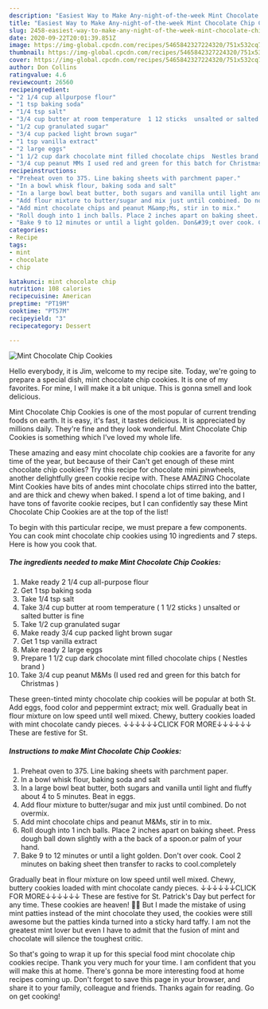 ```yaml
---
description: "Easiest Way to Make Any-night-of-the-week Mint Chocolate Chip Cookies"
title: "Easiest Way to Make Any-night-of-the-week Mint Chocolate Chip Cookies"
slug: 2458-easiest-way-to-make-any-night-of-the-week-mint-chocolate-chip-cookies
date: 2020-09-22T20:01:39.851Z
image: https://img-global.cpcdn.com/recipes/5465842327224320/751x532cq70/mint-chocolate-chip-cookies-recipe-main-photo.jpg
thumbnail: https://img-global.cpcdn.com/recipes/5465842327224320/751x532cq70/mint-chocolate-chip-cookies-recipe-main-photo.jpg
cover: https://img-global.cpcdn.com/recipes/5465842327224320/751x532cq70/mint-chocolate-chip-cookies-recipe-main-photo.jpg
author: Don Collins
ratingvalue: 4.6
reviewcount: 26560
recipeingredient:
- "2 1/4 cup allpurpose flour"
- "1 tsp baking soda"
- "1/4 tsp salt"
- "3/4 cup butter at room temperature  1 12 sticks  unsalted or salted butter is fine"
- "1/2 cup granulated sugar"
- "3/4 cup packed light brown sugar"
- "1 tsp vanilla extract"
- "2 large eggs"
- "1 1/2 cup dark chocolate mint filled chocolate chips  Nestles brand "
- "3/4 cup peanut MMs I used red and green for this batch for Christmas "
recipeinstructions:
- "Preheat oven to 375. Line baking sheets with parchment paper."
- "In a bowl whisk flour, baking soda and salt"
- "In a large bowl beat butter, both sugars and vanilla until light and fluffy about 4 to  5 minutes. Beat in eggs."
- "Add flour mixture to butter/sugar and mix just until combined. Do not overmix."
- "Add mint chocolate chips and peanut M&amp;Ms, stir in to mix."
- "Roll dough into 1 inch balls. Place 2 inches apart on baking sheet. Press dough ball down slightly with a the back of a spoon.or palm of your hand."
- "Bake 9 to 12 minutes or until a light golden. Don&#39;t over cook. Cool 2 minutes on baking sheet then transfer to racks to cool.completely"
categories:
- Recipe
tags:
- mint
- chocolate
- chip

katakunci: mint chocolate chip 
nutrition: 108 calories
recipecuisine: American
preptime: "PT19M"
cooktime: "PT57M"
recipeyield: "3"
recipecategory: Dessert

---
```



![Mint Chocolate Chip Cookies](https://img-global.cpcdn.com/recipes/5465842327224320/751x532cq70/mint-chocolate-chip-cookies-recipe-main-photo.jpg)

Hello everybody, it is Jim, welcome to my recipe site. Today, we're going to prepare a special dish, mint chocolate chip cookies. It is one of my favorites. For mine, I will make it a bit unique. This is gonna smell and look delicious.

Mint Chocolate Chip Cookies is one of the most popular of current trending foods on earth. It is easy, it's fast, it tastes delicious. It is appreciated by millions daily. They're fine and they look wonderful. Mint Chocolate Chip Cookies is something which I've loved my whole life.

These amazing and easy mint chocolate chip cookies are a favorite for any time of the year, but because of their Can&#39;t get enough of these mint chocolate chip cookies? Try this recipe for chocolate mini pinwheels, another delightfully green cookie recipe with. These AMAZING Chocolate Mint Cookies have bits of andes mint chocolate chips stirred into the batter, and are thick and chewy when baked. I spend a lot of time baking, and I have tons of favorite cookie recipes, but I can confidently say these Mint Chocolate Chip Cookies are at the top of the list!


To begin with this particular recipe, we must prepare a few components. You can cook mint chocolate chip cookies using 10 ingredients and 7 steps. Here is how you cook that.

<!--inarticleads1-->

##### The ingredients needed to make Mint Chocolate Chip Cookies:

1. Make ready 2 1/4 cup all-purpose flour
1. Get 1 tsp baking soda
1. Take 1/4 tsp salt
1. Take 3/4 cup butter at room temperature ( 1 1/2 sticks ) unsalted or salted butter is fine
1. Take 1/2 cup granulated sugar
1. Make ready 3/4 cup packed light brown sugar
1. Get 1 tsp vanilla extract
1. Make ready 2 large eggs
1. Prepare 1 1/2 cup dark chocolate mint filled chocolate chips ( Nestles brand )
1. Take 3/4 cup peanut M&amp;Ms (I used red and green for this batch for Christmas )


These green-tinted minty chocolate chip cookies will be popular at both St. Add eggs, food color and peppermint extract; mix well. Gradually beat in flour mixture on low speed until well mixed. Chewy, buttery cookies loaded with mint chocolate candy pieces. ↓↓↓↓↓↓CLICK FOR MORE↓↓↓↓↓↓ These are festive for St. 

<!--inarticleads2-->

##### Instructions to make Mint Chocolate Chip Cookies:

1. Preheat oven to 375. Line baking sheets with parchment paper.
1. In a bowl whisk flour, baking soda and salt
1. In a large bowl beat butter, both sugars and vanilla until light and fluffy about 4 to  5 minutes. Beat in eggs.
1. Add flour mixture to butter/sugar and mix just until combined. Do not overmix.
1. Add mint chocolate chips and peanut M&amp;Ms, stir in to mix.
1. Roll dough into 1 inch balls. Place 2 inches apart on baking sheet. Press dough ball down slightly with a the back of a spoon.or palm of your hand.
1. Bake 9 to 12 minutes or until a light golden. Don&#39;t over cook. Cool 2 minutes on baking sheet then transfer to racks to cool.completely


Gradually beat in flour mixture on low speed until well mixed. Chewy, buttery cookies loaded with mint chocolate candy pieces. ↓↓↓↓↓↓CLICK FOR MORE↓↓↓↓↓↓ These are festive for St. Patrick&#39;s Day but perfect for any time. These cookies are heaven! 🙌🏻 But I made the mistake of using mint patties instead of the mint chocolate they used, the cookies were still awesome but the patties kinda turned into a sticky hard taffy. I am not the greatest mint lover but even I have to admit that the fusion of mint and chocolate will silence the toughest critic. 

So that's going to wrap it up for this special food mint chocolate chip cookies recipe. Thank you very much for your time. I am confident that you will make this at home. There's gonna be more interesting food at home recipes coming up. Don't forget to save this page in your browser, and share it to your family, colleague and friends. Thanks again for reading. Go on get cooking!
